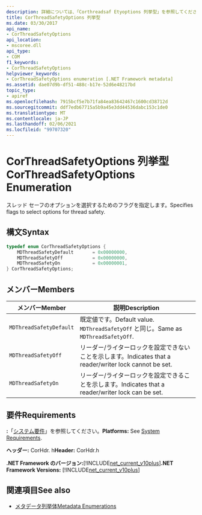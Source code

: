 ```yaml
---
description: 詳細については、「Corthreadsaf Etyoptions 列挙型」を参照してください。
title: CorThreadSafetyOptions 列挙型
ms.date: 03/30/2017
api_name:
- CorThreadSafetyOptions
api_location:
- mscoree.dll
api_type:
- COM
f1_keywords:
- CorThreadSafetyOptions
helpviewer_keywords:
- CorThreadSafetyOptions enumeration [.NET Framework metadata]
ms.assetid: dae07d9b-df51-488c-b17e-52d6e48217bd
topic_type:
- apiref
ms.openlocfilehash: 7915bcf5e7b71fa84ea83642467c1600cd38712d
ms.sourcegitcommit: ddf7edb67715a5b9a45e3dd44536dabc153c1de0
ms.translationtype: MT
ms.contentlocale: ja-JP
ms.lasthandoff: 02/06/2021
ms.locfileid: "99707320"
---
```

# <a name="corthreadsafetyoptions-enumeration"></a><span data-ttu-id="4c567-103">CorThreadSafetyOptions 列挙型</span><span class="sxs-lookup"><span data-stu-id="4c567-103">CorThreadSafetyOptions Enumeration</span></span>

<span data-ttu-id="4c567-104">スレッド セーフのオプションを選択するためのフラグを指定します。</span><span class="sxs-lookup"><span data-stu-id="4c567-104">Specifies flags to select options for thread safety.</span></span>

## <a name="syntax"></a><span data-ttu-id="4c567-105">構文</span><span class="sxs-lookup"><span data-stu-id="4c567-105">Syntax</span></span>

```cpp
typedef enum CorThreadSafetyOptions {
    MDThreadSafetyDefault       = 0x00000000,
    MDThreadSafetyOff           = 0x00000000,
    MDThreadSafetyOn            = 0x00000001,
} CorThreadSafetyOptions;
```

## <a name="members"></a><span data-ttu-id="4c567-106">メンバー</span><span class="sxs-lookup"><span data-stu-id="4c567-106">Members</span></span>

|<span data-ttu-id="4c567-107">メンバー</span><span class="sxs-lookup"><span data-stu-id="4c567-107">Member</span></span>|<span data-ttu-id="4c567-108">説明</span><span class="sxs-lookup"><span data-stu-id="4c567-108">Description</span></span>|
|------------|-----------------|
|`MDThreadSafetyDefault`|<span data-ttu-id="4c567-109">既定値です。</span><span class="sxs-lookup"><span data-stu-id="4c567-109">Default value.</span></span> <span data-ttu-id="4c567-110">`MDThreadSafetyOff` と同じ。</span><span class="sxs-lookup"><span data-stu-id="4c567-110">Same as `MDThreadSafetyOff`.</span></span>|
|`MDThreadSafetyOff`|<span data-ttu-id="4c567-111">リーダー/ライターロックを設定できないことを示します。</span><span class="sxs-lookup"><span data-stu-id="4c567-111">Indicates that a reader/writer lock cannot be set.</span></span>|
|`MDThreadSafetyOn`|<span data-ttu-id="4c567-112">リーダー/ライターロックを設定できることを示します。</span><span class="sxs-lookup"><span data-stu-id="4c567-112">Indicates that a reader/writer lock can be set.</span></span>|

## <a name="requirements"></a><span data-ttu-id="4c567-113">要件</span><span class="sxs-lookup"><span data-stu-id="4c567-113">Requirements</span></span>

<span data-ttu-id="4c567-114">**:**「[システム要件](../../get-started/system-requirements.md)」を参照してください。</span><span class="sxs-lookup"><span data-stu-id="4c567-114">**Platforms:** See [System Requirements](../../get-started/system-requirements.md).</span></span>

<span data-ttu-id="4c567-115">**ヘッダー:** CorHdr. h</span><span class="sxs-lookup"><span data-stu-id="4c567-115">**Header:** CorHdr.h</span></span>

<span data-ttu-id="4c567-116">**.NET Framework のバージョン:**[!INCLUDE[net_current_v10plus](../../../../includes/net-current-v10plus-md.md)]</span><span class="sxs-lookup"><span data-stu-id="4c567-116">**.NET Framework Versions:** [!INCLUDE[net_current_v10plus](../../../../includes/net-current-v10plus-md.md)]</span></span>

## <a name="see-also"></a><span data-ttu-id="4c567-117">関連項目</span><span class="sxs-lookup"><span data-stu-id="4c567-117">See also</span></span>

- [<span data-ttu-id="4c567-118">メタデータ列挙体</span><span class="sxs-lookup"><span data-stu-id="4c567-118">Metadata Enumerations</span></span>](metadata-enumerations.md)
